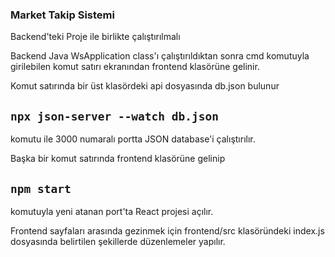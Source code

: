 ### Market Takip Sistemi

Backend'teki Proje ile birlikte çalıştırılmalı

Backend Java WsApplication class'ı çalıştırıldıktan sonra cmd komutuyla girilebilen komut satırı ekranından frontend klasörüne gelinir.

Komut satırında bir üst klasördeki api dosyasında db.json bulunur

## `npx json-server --watch db.json`

komutu ile 3000 numaralı portta JSON database'i çalıştırılır.

Başka bir komut satırında frontend klasörüne gelinip

## `npm start`

komutuyla yeni atanan port'ta React projesi açılır.

Frontend sayfaları arasında gezinmek için frontend/src klasöründeki index.js dosyasında belirtilen şekillerde düzenlemeler yapılır.
